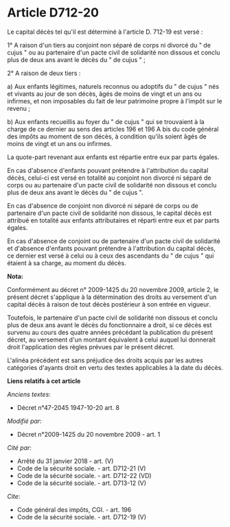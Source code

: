 # Article D712-20

Le capital décès tel qu'il est déterminé à l'article D. 712-19 est versé : 

1° A raison d'un tiers au conjoint non séparé de corps ni divorcé du " de cujus " ou au partenaire d'un pacte civil de
solidarité non dissous et conclu plus de deux ans avant le décès du " de cujus " ; 

2° A raison de deux tiers : 

a) Aux enfants légitimes, naturels reconnus ou adoptifs du " de cujus " nés et vivants au jour de son décès, âgés de moins de
vingt et un ans ou infirmes, et non imposables du fait de leur patrimoine propre à l'impôt sur le revenu ; 

b) Aux enfants recueillis au foyer du " de cujus " qui se trouvaient à la charge de ce dernier au sens des articles 196 et
196 A bis du code général des impôts au moment de son décès, à condition qu'ils soient âgés de moins de vingt et un ans ou
infirmes. 

La quote-part revenant aux enfants est répartie entre eux par parts égales. 

En cas d'absence d'enfants pouvant prétendre à l'attribution du capital décès, celui-ci est versé en totalité au conjoint non
divorcé ni séparé de corps ou au partenaire d'un pacte civil de solidarité non dissous et conclu plus de deux ans avant le
décès du " de cujus ". 

En cas d'absence de conjoint non divorcé ni séparé de corps ou de partenaire d'un pacte civil de solidarité non dissous, le
capital décès est attribué en totalité aux enfants attributaires et réparti entre eux et par parts égales. 

En cas d'absence de conjoint ou de partenaire d'un pacte civil de solidarité et d'absence d'enfants pouvant prétendre à
l'attribution du capital décès, ce dernier est versé à celui ou à ceux des ascendants du " de cujus " qui étaient à sa
charge, au moment du décès.

**Nota:**

Conformément au décret n° 2009-1425 du 20 novembre 2009, article 2, le présent décret s'applique à la détermination des
droits au versement d'un capital décès à raison de tout décès postérieur à son entrée en vigueur.

Toutefois, le partenaire d'un pacte civil de solidarité non dissous et conclu plus de deux ans avant le décès du
fonctionnaire a droit, si ce décès est survenu au cours des quatre années précédant la publication du présent décret, au
versement d'un montant équivalent à celui auquel lui donnerait droit l'application des règles prévues par le présent décret.

L'alinéa précédent est sans préjudice des droits acquis par les autres catégories d'ayants droit en vertu des textes
applicables à la date du décès.

**Liens relatifs à cet article**

_Anciens textes_:

  - Décret n°47-2045 1947-10-20 art. 8

_Modifié par_:

  - Décret n°2009-1425 du 20 novembre 2009 - art. 1

_Cité par_:

  - Arrêté du 31 janvier 2018 - art. (V)
  - Code de la sécurité sociale. - art. D712-21 (V)
  - Code de la sécurité sociale. - art. D712-22 (VD)
  - Code de la sécurité sociale. - art. D713-12 (V)

_Cite_:

  - Code général des impôts, CGI. - art. 196
  - Code de la sécurité sociale. - art. D712-19 (V)
